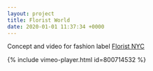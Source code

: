 ```yaml
---
layout: project
title: Florist World
date: 2020-01-01 11:37:34 +0000
---
```


Concept and video for fashion label [Florist NYC](https://floristforfun.com/)

{% include vimeo-player.html id=800714532 %}
